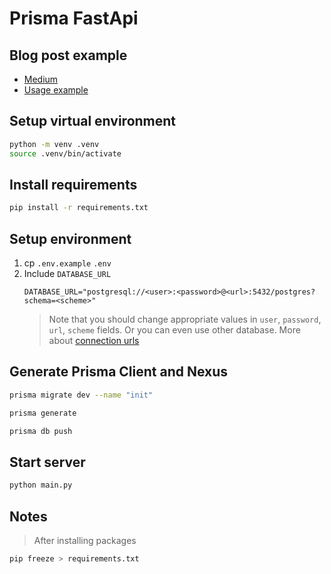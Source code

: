 # Prisma FastApi


## Blog post example
- [Medium](https://medium.com/dooboolab/prisma-with-python-and-fastapi-33bf25bb20c0)
- [Usage example](https://prisma-client-py.readthedocs.io/en/stable/)

## Setup virtual environment

```sh
python -m venv .venv
source .venv/bin/activate
```

## Install requirements

```sh
pip install -r requirements.txt
```

## Setup environment
1. cp `.env.example` `.env`
2. Include `DATABASE_URL`
   ```
   DATABASE_URL="postgresql://<user>:<password>@<url>:5432/postgres?schema=<scheme>"
   ```
   > Note that you should change appropriate values in `user`, `password`, `url`, `scheme` fields. Or you can even use other database. More about [connection urls](https://www.prisma.io/docs/reference/database-connectors/connection-urls)

## Generate Prisma Client and Nexus
```sh
prisma migrate dev --name "init"
```

```sh
prisma generate
```

```sh
prisma db push
```

## Start server

```sh
python main.py
```

## Notes

> After installing packages

```sh
pip freeze > requirements.txt
```
